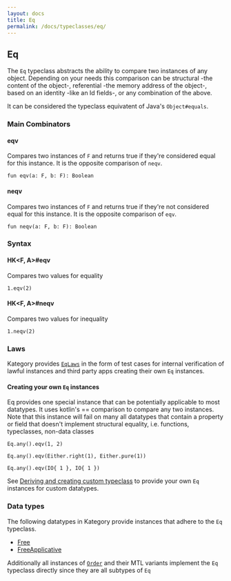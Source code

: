 ```yaml
---
layout: docs
title: Eq
permalink: /docs/typeclasses/eq/
---
```


## Eq

The `Eq` typeclass abstracts the ability to compare two instances of any object.
Depending on your needs this comparison can be structural -the content of the object-, referential -the memory address of the object-, based on an identity -like an Id fields-, or any combination of the above.

It can be considered the typeclass equivatent of Java's `Object#equals`.

### Main Combinators

#### eqv

Compares two instances of `F` and returns true if they're considered equal for this instance.
It is the opposite comparison of `neqv`.

`fun eqv(a: F, b: F): Boolean`

#### neqv

Compares two instances of `F` and returns true if they're not considered equal for this instance.
It is the opposite comparison of `eqv`.

`fun neqv(a: F, b: F): Boolean`

### Syntax

#### HK<F, A>#eqv

Compares two values for equality

```kotlin:ank
1.eqv(2)
```

#### HK<F, A>#neqv

Compares two values for inequality

```kotlin:ank
1.neqv(2)
```

### Laws

Kategory provides [`EqLaws`](/docs/typeclasses/laws#eqlaws) in the form of test cases for internal verification of lawful instances and third party apps creating their own `Eq` instances.

#### Creating your own `Eq` instances

Eq provides one special instance that can be potentially applicable to most datatypes.
It uses kotlin's == comparison to compare any two instances.
Note that this instance will fail on many all datatypes that contain a property or field that doesn't implement structural equality, i.e. functions, typeclasses, non-data classes

```kotlin:ank
Eq.any().eqv(1, 2)
```

```kotlin:ank
Eq.any().eqv(Either.right(1), Either.pure(1))
```

```kotlin:ank
Eq.any().eqv(IO{ 1 }, IO{ 1 })
```

See [Deriving and creating custom typeclass](/kategory/docs/typeclasses) to provide your own `Eq` instances for custom datatypes.

### Data types

The following datatypes in Kategory provide instances that adhere to the `Eq` typeclass.

- [Free](/docs/datatypes/free)
- [FreeApplicative](/docs/datatypes/FreeApplicative)

Additionally all instances of [`Order`](/docs/_docs/typeclasses/order) and their MTL variants implement the `Eq` typeclass directly
since they are all subtypes of `Eq`

